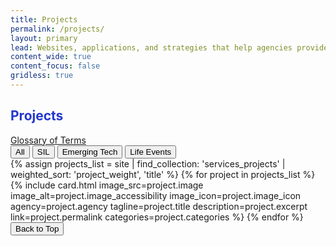```yaml
---
title: Projects
permalink: /projects/
layout: primary
lead: Websites, applications, and strategies that help agencies provide excellent value to the public.
content_wide: true
content_focus: false
gridless: true
---
```


<style>
h2 {
  color:#2337CE;
}
</style>

<section class="nz-section background-gray">
<div class="nz-grid">
    <div class="nz-width-two-thirds">
      <h2 tabindex="0">Projects</h2>
      <a href="/staging-site/sil-glossary">Glossary of Terms</a>
    </div>
</div>

<div class="nz-grid">
  <button class="categories-button-clear filter-button active-filter">All</button>
  <button class="categories-button filter-button" data-category="sil">SIL</button>
  <button class="categories-button filter-button" data-category="emerging-tech">Emerging Tech</button>
  <button class="categories-button filter-button" data-category="life-events">Life Events</button>
</div>

<div class="nz-grid">
  <section class="nz-section">
    <div class="nz-section-bottom">
      <div class="nz-flex nz-flex-wrap">
        {% assign projects_list = site | find_collection: 'services_projects' | weighted_sort: 'project_weight', 'title' %}
        {% for project in projects_list %}
          {% include card.html
           image_src=project.image
           image_alt=project.image_accessibility
           image_icon=project.image_icon
           agency=project.agency
           tagline=project.title
           description=project.excerpt
           link=project.permalink
           categories=project.categories
          %}
        {% endfor %}
        <button id="scrollToTopBtn" title="Go to top">Back to Top</button>
      </div>
    </div>
  </section>
</div>
</section>
